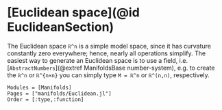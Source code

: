 # [Euclidean space](@id EuclideanSection)

The Euclidean space ``ℝ^n`` is a simple model space, since it has curvature constantly zero everywhere; hence, nearly all operations simplify.
The easiest way to generate an Euclidean space is to use a field, i.e. [`AbstractNumbers`](@extref ManifoldsBase number-system), e.g. to create the ``ℝ^n`` or ``ℝ^{n×n}`` you can simply type `M = ℝ^n` or `ℝ^(n,n)`, respectively.

```@autodocs
Modules = [Manifolds]
Pages = ["manifolds/Euclidean.jl"]
Order = [:type,:function]
```
